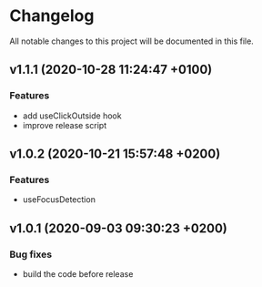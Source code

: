 # Changelog

All notable changes to this project will be documented in this file.

## v1.1.1 (2020-10-28 11:24:47 +0100)

### Features

  -  add useClickOutside hook
  -  improve release script

## v1.0.2 (2020-10-21 15:57:48 +0200)

### Features

  -  useFocusDetection

## v1.0.1 (2020-09-03 09:30:23 +0200)

### Bug fixes

  -  build the code before release
